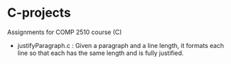 # C-projects
Assignments for COMP 2510 course (C)

- justifyParagraph.c : Given a paragraph and a line length, it formats each line so that each has the same length and is fully justified.
